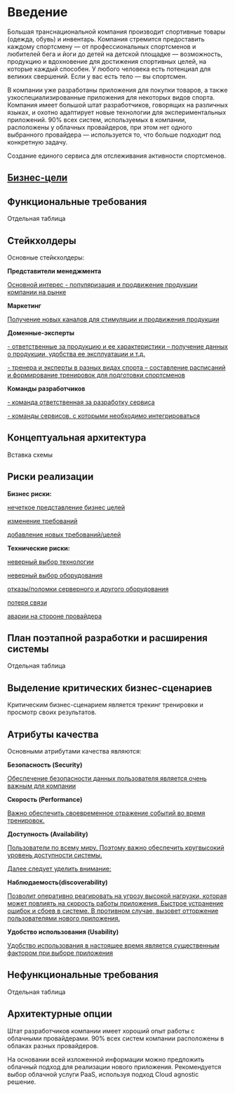 # Введение

Большая транснациональной компания производит спортивные товары (одежда, обувь) и инвентарь. Компания стремится предоставить каждому спортсмену — от профессиональных спортсменов и любителей бега и йоги до детей на детской площадке — возможность, продукцию и вдохновение для достижения спортивных целей, на которые каждый способен. У любого человека есть потенциал для великих свершений. Если у вас есть тело — вы спортсмен.

В компании уже разработаны приложения для покупки товаров, а также узкоспециализированные приложения для некоторых видов спорта. Компания имеет большой штат разработчиков, говорящих на различных языках, и охотно адаптирует новые технологии для экспериментальных приложений. 90% всех систем, используемых в компании, расположены у облачных провайдеров, при этом нет одного выбранного провайдера — используется то, что больше подходит под конкретную задачу.

Создание единого сервиса для отслеживания активности спортсменов.

## [Бизнес-цели](/docs/business_goals.md)
## Функциональные требования

Отдельная таблица

## Стейкхолдеры

Основные стейкхолдеры:

**Представители менеджмента**

[Основной интерес - популяризация и продвижение продукции компании на рынке](about:blank)

**Маркетинг**

[Получение новых каналов для стимуляции и продвижения продукции](about:blank)

**Доменные-эксперты**

[\- ответственные за продукцию и ее характеристики – получение данных о продукции, удобства ее эксплуатации и т.д.](about:blank)

[\- тренера и эксперты в разных видах спорта – составление расписаний и формирование тренировок для подготовки спортсменов](about:blank)

**Команды разработчиков**

[\- команда ответственная за разработку сервиса](about:blank)

[\- команды сервисов, с которыми необходимо интегрироваться](about:blank)

## Концептуальная архитектура

Вставка схемы

## Риски реализации

**Бизнес риски:**

[нечеткое представление бизнес целей](about:blank)

[изменение требований](about:blank)

[добавление новых требований/целей](about:blank)

**Технические риски:**

[неверный выбор технологии](about:blank)

[неверный выбор оборудования](about:blank)

[отказы/поломки серверного и другого оборудования](about:blank)

[потеря связи](about:blank)

[аварии на стороне провайдера](about:blank)

## План поэтапной разработки и расширения системы

Отдельная таблица

## Выделение критических бизнес-сценариев

Критическим бизнес-сценарием является трекинг тренировки и просмотр своих результатов.

## Атрибуты качества

Основными атрибутами качества являются:

**Безопасность (Security)**

[Обеспечение безопасности данных пользователя является очень важным для компании](about:blank)

**Скорость (Performance)**

[Важно обеспечить своевременное отражение событий во время тренировок.](about:blank)

**Доступность (Availability)**

[Пользователи по всему миру. Поэтому важно обеспечить кругвысокий уровень доступности системы.](about:blank)

  

[Далее следует уделить внимание:](about:blank)

**Наблюдаемость(discoverability)**

[Позволит оперативно реагировать на угрозу высокой нагрузки, которая может повлиять на скорость работы приложения. Быстрое устранение ошибок и сбоев в системе. В противном случае, вызовет отторжение пользователями нового приложения.](about:blank)

**Удобство использования (Usability)**

[Удобство использования в настоящее время является существенным фактором при выборе приложения](about:blank)

## Нефункциональные требования

Отдельная таблица

## Архитектурные опции

Штат разработчиков компании имеет хороший опыт работы с облачными провайдерами. 90% всех систем компании расположены в облаках разных провайдеров.

На основании всей изложенной информации можно предложить облачный подход для реализации нового приложения. Рекомендуется выбор облачной услуги PaaS, используя подход Cloud agnostic решение.
